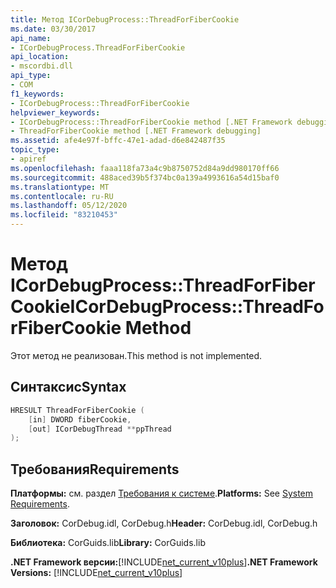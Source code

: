 ```yaml
---
title: Метод ICorDebugProcess::ThreadForFiberCookie
ms.date: 03/30/2017
api_name:
- ICorDebugProcess.ThreadForFiberCookie
api_location:
- mscordbi.dll
api_type:
- COM
f1_keywords:
- ICorDebugProcess::ThreadForFiberCookie
helpviewer_keywords:
- ICorDebugProcess::ThreadForFiberCookie method [.NET Framework debugging]
- ThreadForFiberCookie method [.NET Framework debugging]
ms.assetid: afe4e97f-bffc-47e1-adad-d6e842487f35
topic_type:
- apiref
ms.openlocfilehash: faaa118fa73a4c9b8750752d84a9dd980170ff66
ms.sourcegitcommit: 488aced39b5f374bc0a139a4993616a54d15baf0
ms.translationtype: MT
ms.contentlocale: ru-RU
ms.lasthandoff: 05/12/2020
ms.locfileid: "83210453"
---
```

# <a name="icordebugprocessthreadforfibercookie-method"></a><span data-ttu-id="25b07-102">Метод ICorDebugProcess::ThreadForFiberCookie</span><span class="sxs-lookup"><span data-stu-id="25b07-102">ICorDebugProcess::ThreadForFiberCookie Method</span></span>
<span data-ttu-id="25b07-103">Этот метод не реализован.</span><span class="sxs-lookup"><span data-stu-id="25b07-103">This method is not implemented.</span></span>  
  
## <a name="syntax"></a><span data-ttu-id="25b07-104">Синтаксис</span><span class="sxs-lookup"><span data-stu-id="25b07-104">Syntax</span></span>  
  
```cpp  
HRESULT ThreadForFiberCookie (  
    [in] DWORD fiberCookie,  
    [out] ICorDebugThread **ppThread  
);  
```  
  
## <a name="requirements"></a><span data-ttu-id="25b07-105">Требования</span><span class="sxs-lookup"><span data-stu-id="25b07-105">Requirements</span></span>  
 <span data-ttu-id="25b07-106">**Платформы:** см. раздел [Требования к системе](../../get-started/system-requirements.md).</span><span class="sxs-lookup"><span data-stu-id="25b07-106">**Platforms:** See [System Requirements](../../get-started/system-requirements.md).</span></span>  
  
 <span data-ttu-id="25b07-107">**Заголовок:** CorDebug.idl, CorDebug.h</span><span class="sxs-lookup"><span data-stu-id="25b07-107">**Header:** CorDebug.idl, CorDebug.h</span></span>  
  
 <span data-ttu-id="25b07-108">**Библиотека:** CorGuids.lib</span><span class="sxs-lookup"><span data-stu-id="25b07-108">**Library:** CorGuids.lib</span></span>  
  
 <span data-ttu-id="25b07-109">**.NET Framework версии:**[!INCLUDE[net_current_v10plus](../../../../includes/net-current-v10plus-md.md)]</span><span class="sxs-lookup"><span data-stu-id="25b07-109">**.NET Framework Versions:** [!INCLUDE[net_current_v10plus](../../../../includes/net-current-v10plus-md.md)]</span></span>
